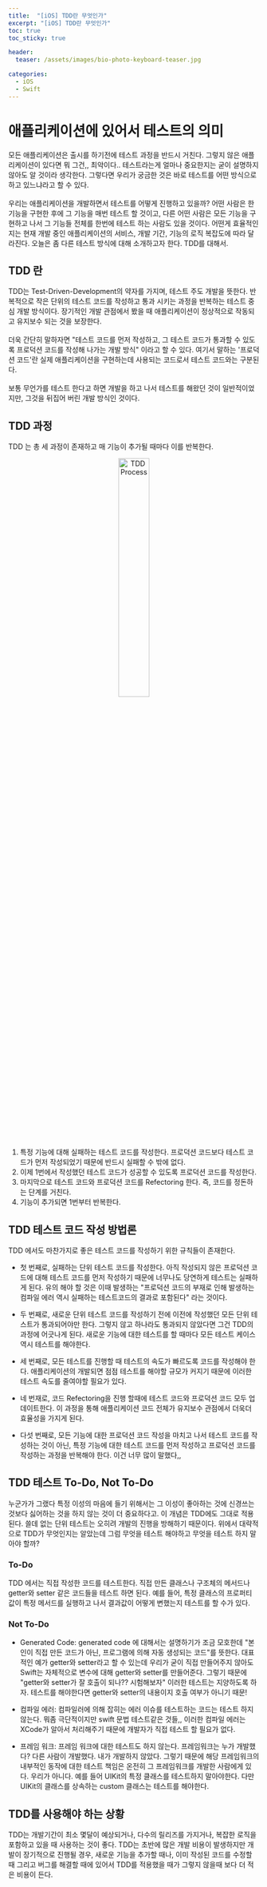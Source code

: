 ```yaml
---
title:  "[iOS] TDD란 무엇인가"
excerpt: "[iOS] TDD란 무엇인가"
toc: true
toc_sticky: true

header:
  teaser: /assets/images/bio-photo-keyboard-teaser.jpg

categories:
  - iOS
  - Swift
---
```


# 애플리케이션에 있어서 테스트의 의미
모든 애플리케이션은 출시를 하기전에 테스트 과정을 반드시 거친다. 그렇지 않은 애플리케이션이 있다면 뭐 그건,, 최악이다.. 테스트라는게 얼마나 중요한지는 굳이 설명하지 않아도 알 것이라 생각한다. 그렇다면 우리가 
궁금한 것은 바로 테스트를 어떤 방식으로 하고 있느냐라고 할 수 있다. 
<br><br>
우리는 애플리케이션을 개발하면서 테스트를 어떻게 진행하고 있을까? 어떤 사람은 한 기능을 구현한 후에 그 기능을 매번 테스트 할 것이고, 다른 어떤 사람은 모든 기능을 구현하고 나서 그 기능들 전체를 한번에 테스트 
하는 사람도 있을 것이다. 어떤게 효율적인지는 현재 개발 중인 애플리케이션의 서비스, 개발 기간, 기능의 로직 복잡도에 따라 달라진다. 오늘은 좀 다른 테스트 방식에 대해 소개하고자 한다. TDD를 대해서.


## TDD 란
TDD는 Test-Driven-Development의 약자를 가지며, 테스트 주도 개발을 뜻한다. 반복적으로 작은 단위의 테스트 코드를 작성하고 통과 시키는 과정을 반복하는 테스트 중심 개발 방식이다. 
장기적인 개발 관점에서 봤을 때 애플리케이션이 정상적으로 작동되고 유지보수 되는 것을 보장한다.
<br><br>
더욱 간단히 말하자면 "테스트 코드를 먼저 작성하고, 그 테스트 코드가 통과할 수 있도록 프로덕션 코드를 작성해 나가는 개발 방식" 이라고 할 수 있다. 여기서 말하는 '프로덕션 코드'란 실제 애플리케이션을 구현하는데 사용되는 
코드로서 테스트 코드와는 구분된다.
<br><br>
보통 무언가를 테스트 한다고 하면 개발을 하고 나서 테스트를 해왔던 것이 일반적이었지만, 그것을 뒤집어 버린 개발 방식인 것이다.


## TDD 과정
TDD 는 총 세 과정이 존재하고 매 기능이 추가될 때마다 이를 반복한다.

<p align="center"><img width="35%" alt="TDD Process" src="https://user-images.githubusercontent.com/73280175/147382548-b88aa8ba-137a-4397-8dac-ce2711cb6796.png"></p>

1. 특정 기능에 대해 실패하는 테스트 코드를 작성한다. 프로덕션 코드보다 테스트 코드가 먼저 작성되었기 때문에 반드시 실패할 수 밖에 없다.
2. 이제 1번에서 작성했던 테스트 코드가 성공할 수 있도록 프로덕션 코드를 작성한다.
3. 마지막으로 테스트 코드와 프로덕션 코드를 Refectoring 한다. 즉, 코드를 정돈하는 단계를 거친다.
4. 기능이 추가되면 1번부터 반복한다.


## TDD 테스트 코드 작성 방법론
TDD 에서도 마찬가지로 좋은 테스트 코드를 작성하기 위한 규칙들이 존재한다.

- 첫 번째로, 실패하는 단위 테스트 코드를 작성한다. 아직 작성되지 않은 프로덕션 코드에 대해 테스트 코드를 먼저 작성하기 때문에 너무나도 당연하게 테스트는 실패하게 된다. 유의 해야 할 것은 이때 발생하는 "프로덕션 코드의
부재로 인해 발생하는 컴파일 에러 역시 실패하는 테스트코드의 결과로 포함된다" 라는 것이다.

- 두 번째로, 새로운 단위 테스트 코드를 작성하기 전에 이전에 작성했던 모든 단위 테스트가 통과되어야만 한다. 그렇지 않고 하나라도 통과되지 않았다면 그건 TDD의 과정에 어긋나게 된다. 새로운 기능에 대한 테스트를 할 때마다
모든 테스트 케이스역시 테스트를 해야한다.

- 세 번째로, 모든 테스트를 진행할 때 테스트의 속도가 빠르도록 코드를 작성해야 한다. 애플리케이션의 개발되면 점점 테스트를 해야할 규모가 커지기 때문에 이러한 테스트 속도를 줄여야할 필요가 있다.

- 네 번재로, 코드 Refectoring을 진행 할때에 테스트 코드와 프로덕션 코드 모두 업데이트한다. 이 과정을 통해 애플리케이션 코드 전체가 유지보수 관점에서 더욱더 효율성을 가지게 된다.

- 다섯 번째로, 모든 기능에 대한 프로덕션 코드 작성을 마치고 나서 테스트 코드를 작성하는 것이 아닌, 특정 기능에 대한 테스트 코드를 먼저 작성하고 프로덕션 코드를 작성하는 과정을 반복해야 한다. 이건 너무 많이 말했다,,


## TDD 테스트 To-Do, Not To-Do
누군가가 그랬다 특정 이성의 마음에 들기 위해서는 그 이성이 좋아하는 것에 신경쓰는 것보다 싫어하는 것을 하지 않는 것이 더 중요하다고. 이 개념은 TDD에도 그대로 적용된다. 쓸데 없는 단위 테스트는 오히려 개발의 진행을 
방해하기 때문이다. 위에서 대략적으로 TDD가 무엇인지는 알았는데 그럼 무엇을 테스트 해야하고 무엇을 테스트 하지 말아야 할까?

### To-Do
TDD 에서는 직접 작성한 코드를 테스트한다. 직접 만든 클래스나 구조체의 메서드나 getter와 setter 같은 코드들을 테스트 하면 된다. 예를 들어, 특정 클래스의 프로퍼티 값이 특정 메서드를 실행하고 나서 결과값이
어떻게 변했는지 테스트를 할 수가 있다.

### Not To-Do
- Generated Code: generated code 에 대해서는 설명하기가 조금 모호한데 "본인이 직접 만든 코드가 아닌, 프로그램에 의해 자동 생성되는 코드"를 뜻한다. 대표적인 예가 getter와 setter라고 할 수 있는데
우리가 굳이 직접 만들어주지 않아도 Swift는 자체적으로 변수에 대해 getter와 setter를 만들어준다. 그렇기 때문에 "getter와 setter가 잘 호출이 되나?? 시험해보자" 이러한 테스트는 지양하도록 하자. 
테스트를 해야한다면 getter와 setter의 내용이지 호출 여부가 아니기 때문!

- 컴파일 에러: 컴파일러에 의해 잡히는 에러 이슈를 테스트하는 코드는 테스트 하지 않는다. 뭐좀 극단적이지만 swift 문법 테스트같은 것들,, 이러한 컴파일 에러는 XCode가 알아서 처리해주기 때문에 개발자가 직접 
테스트 할 필요가 없다.

- 프레임 워크: 프레임 워크에 대한 테스트도 하지 않는다. 프레임워크는 누가 개발했다? 다른 사람이 개발했다. 내가 개발하지 않았다. 그렇기 때문에 해당 프레임워크의 내부적인 동작에 대한 테스트 책임은 온전히 그 프레임워크를
개발한 사람에게 있다. 우리가 아니다. 예를 들어 UIKit의 특정 클래스를 테스트하지 말아야한다. 다만 UIKit의 클래스를 상속하는 custom 클래스는 테스트를 해야한다.

## TDD를 사용해야 하는 상황
TDD는 개발기간이 최소 몇달이 예상되거나, 다수의 릴리즈를 가지거나, 복잡한 로직을 포함하고 있을 때 사용하는 것이 좋다. TDD는 초반에 많은 개발 비용이 발생하지만 개발이 장기적으로 진행될 경우, 
새로운 기능을 추가할 때나, 이미 작성된 코드를 수정할 때 그리고 버그를 해결할 때에 있어서 TDD를 적용했을 때가 그렇지 않을때 보다 더 적은 비용이 든다.












